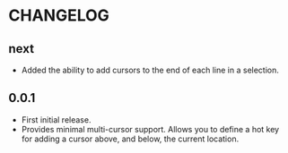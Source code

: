 # CHANGELOG

## next

- Added the ability to add cursors to the end of each line in a selection.

## 0.0.1

- First initial release.
- Provides minimal multi-cursor support. Allows you to define a hot key for adding a cursor above, and below, the current location.

